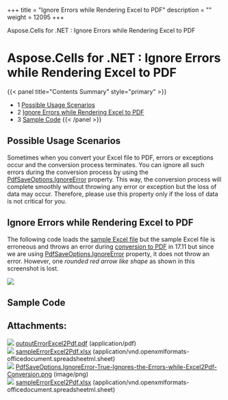 +++
title = "Ignore Errors while Rendering Excel to PDF" 
description = "" 
weight = 12095 
+++

Aspose.Cells for .NET : Ignore Errors while Rendering Excel to PDF  

# Aspose.Cells for .NET : Ignore Errors while Rendering Excel to PDF


{{< panel title="Contents Summary" style="primary" >}}
*   1 [Possible Usage Scenarios](#IgnoreErrorswhileRenderingExceltoPDF-PossibleUsageScenarios)
*   2 [Ignore Errors while Rendering Excel to PDF](#IgnoreErrorswhileRenderingExceltoPDF-IgnoreErrorswhileRenderingExceltoPDF)
*   3 [Sample Code](#IgnoreErrorswhileRenderingExceltoPDF-SampleCode)
{{< /panel >}}
 

## Possible Usage Scenarios

Sometimes when you convert your Excel file to PDF, errors or exceptions occur and the conversion process terminates. You can ignore all such errors during the conversion process by using the [PdfSaveOptions.IgnoreError](https://apireference.aspose.com/net/cells/aspose.cells/pdfsaveoptions/properties/ignoreerror) property. This way, the conversion process will complete smoothly without throwing any error or exception but the loss of data may occur. Therefore, please use this property only if the loss of data is not critical for you.

## Ignore Errors while Rendering Excel to PDF

The following code loads the [sample Excel file](https://docs2.aspose.com/cells/net/attachments/54690010/55541778.xlsx) but the sample Excel file is erroneous and throws an error during [conversion to PDF](https://docs2.aspose.com/cells/net/attachments/54690010/55541779.pdf) in 17.11 but since we are using [PdfSaveOptions.IgnoreError](https://apireference.aspose.com/net/cells/aspose.cells/pdfsaveoptions/properties/ignoreerror) property, it does not throw an error. However, one *rounded red arrow like shape* as shown in this screenshot is lost. 

![](https://docs2.aspose.com/cells/net/attachments/54690010/55541780.png)

## Sample Code

## Attachments:

![](https://docs2.aspose.com/cells/net/images/icons/bullet_blue.gif) [outputErrorExcel2Pdf.pdf](https://docs2.aspose.com/cells/net/attachments/54690010/55541779.pdf) (application/pdf)  
![](https://docs2.aspose.com/cells/net/images/icons/bullet_blue.gif) [sampleErrorExcel2Pdf.xlsx](https://docs2.aspose.com/cells/net/attachments/54690010/60489730.xlsx) (application/vnd.openxmlformats-officedocument.spreadsheetml.sheet)  
![](https://docs2.aspose.com/cells/net/images/icons/bullet_blue.gif) [PdfSaveOptions.IgnoreError-True-Ignores-the-Errors-while-Excel2Pdf-Conversion.png](https://docs2.aspose.com/cells/net/attachments/54690010/55541780.png) (image/png)  
![](https://docs2.aspose.com/cells/net/images/icons/bullet_blue.gif) [sampleErrorExcel2Pdf.xlsx](https://docs2.aspose.com/cells/net/attachments/54690010/55541778.xlsx) (application/vnd.openxmlformats-officedocument.spreadsheetml.sheet)  

